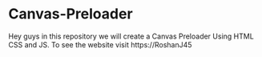 # Canvas-Preloader
Hey guys in this repository we will create a Canvas Preloader Using HTML CSS and JS. To see the website visit https://RoshanJ45
